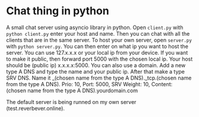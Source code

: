 # Chat thing in python

A small chat server using asyncio library in python.
Open ```client.py``` with ```python client.py``` enter your host and name. Then you can chat with all the clients that are in the same server. To host your own server, open ```server.py``` with ```python server.py```. 
You can then enter on what ip you want to host the server. You can use 127.x.x.x or your local ip from your device. If you want to make it public, then forward port 5000 with the chosen local ip. 
Your host should be (public ip) x.x.x.x:5000. You can also use a domain. Add a new type A DNS and type the name and your public ip. After that make a type SRV DNS. Name it _(chosen name from the type A DNS)._tcp.(chosen name from the type A DNS). Prio: 10, Port: 5000, SRV Weight: 10, Content: (chosen name from the type A DNS).yourdomain.com

The default server is being runned on my own server (test.reverbever.online).
